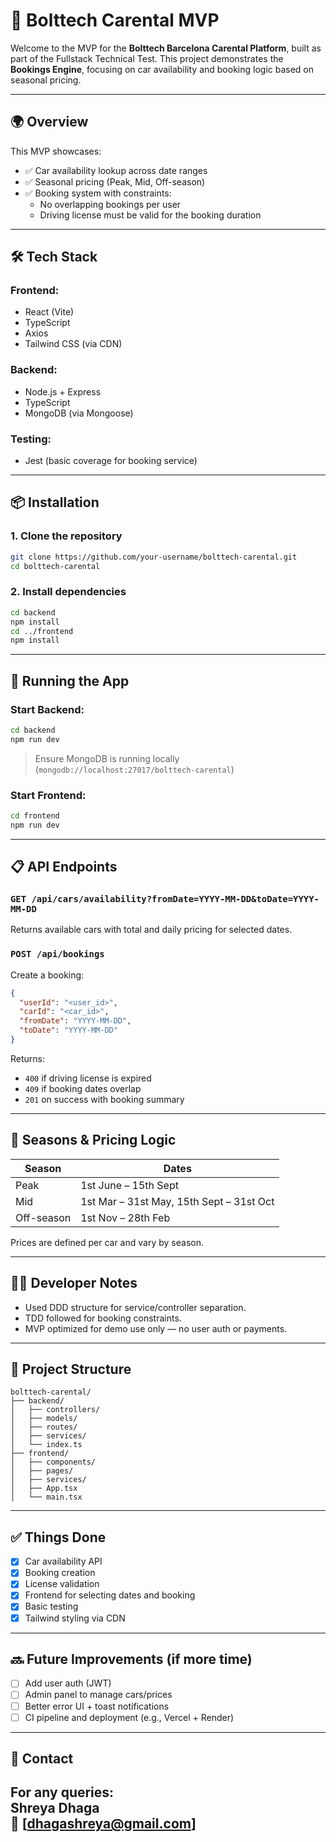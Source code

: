 # 🚗 Bolttech Carental MVP

Welcome to the MVP for the **Bolttech Barcelona Carental Platform**, built as part of the Fullstack Technical Test. This project demonstrates the **Bookings Engine**, focusing on car availability and booking logic based on seasonal pricing.

---

## 🌍 Overview

This MVP showcases:

- ✅ Car availability lookup across date ranges
- ✅ Seasonal pricing (Peak, Mid, Off-season)
- ✅ Booking system with constraints:
  - No overlapping bookings per user
  - Driving license must be valid for the booking duration

---

## 🛠️ Tech Stack

### Frontend:
- React (Vite)
- TypeScript
- Axios
- Tailwind CSS (via CDN)

### Backend:
- Node.js + Express
- TypeScript
- MongoDB (via Mongoose)

### Testing:
- Jest (basic coverage for booking service)

---

## 📦 Installation

### 1. Clone the repository
```bash
git clone https://github.com/your-username/bolttech-carental.git
cd bolttech-carental
```

### 2. Install dependencies
```bash
cd backend
npm install
cd ../frontend
npm install
```

---

## 🚀 Running the App

### Start Backend:
```bash
cd backend
npm run dev
```

> Ensure MongoDB is running locally (`mongodb://localhost:27017/bolttech-carental`)

### Start Frontend:
```bash
cd frontend
npm run dev
```

---

## 📋 API Endpoints

### `GET /api/cars/availability?fromDate=YYYY-MM-DD&toDate=YYYY-MM-DD`
Returns available cars with total and daily pricing for selected dates.

### `POST /api/bookings`
Create a booking:
```json
{
  "userId": "<user_id>",
  "carId": "<car_id>",
  "fromDate": "YYYY-MM-DD",
  "toDate": "YYYY-MM-DD"
}
```

Returns:
- `400` if driving license is expired
- `409` if booking dates overlap
- `201` on success with booking summary

---

## 📅 Seasons & Pricing Logic

| Season      | Dates                               |
|-------------|-------------------------------------|
| Peak        | 1st June – 15th Sept                |
| Mid         | 1st Mar – 31st May, 15th Sept – 31st Oct |
| Off-season  | 1st Nov – 28th Feb                  |

Prices are defined per car and vary by season.

---

## 👨‍💻 Developer Notes

- Used DDD structure for service/controller separation.
- TDD followed for booking constraints.
- MVP optimized for demo use only — no user auth or payments.

---

## 📂 Project Structure

```
bolttech-carental/
├── backend/
│   ├── controllers/
│   ├── models/
│   ├── routes/
│   ├── services/
│   └── index.ts
├── frontend/
│   ├── components/
│   ├── pages/
│   ├── services/
│   ├── App.tsx
│   └── main.tsx
```

---

## ✅ Things Done

- [x] Car availability API
- [x] Booking creation
- [x] License validation
- [x] Frontend for selecting dates and booking
- [x] Basic testing
- [x] Tailwind styling via CDN

---

## 🔜 Future Improvements (if more time)

- [ ] Add user auth (JWT)
- [ ] Admin panel to manage cars/prices
- [ ] Better error UI + toast notifications
- [ ] CI pipeline and deployment (e.g., Vercel + Render)

---

## 📧 Contact

For any queries:  
**Shreya Dhaga**  
📧 [dhagashreya@gmail.com]  
---